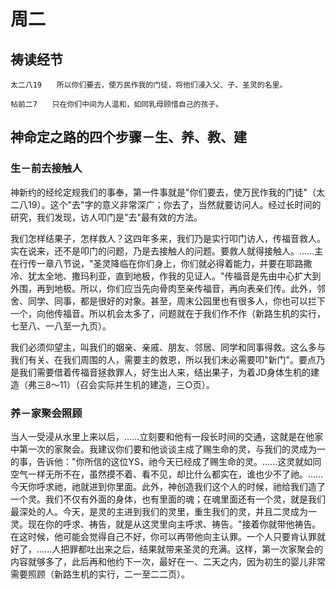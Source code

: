# 周二

## 祷读经节
```
太二八19　　所以你们要去，使万民作我的门徒，将他们浸入父、子、圣灵的名里。

帖前二7　　只在你们中间为人温和，如同乳母顾惜自己的孩子。
```

## 神命定之路的四个步骤－生、养、教、建

### 生－前去接触人

神新约的经纶定规我们的事奉，第一件事就是"你们要去，使万民作我的门徒"（太二八19）。这个"去"字的意义非常深广；你去了，当然就要访问人。经过长时间的研究，我们发现，访人叩门是"去"最有效的方法。

我们怎样结果子，怎样救人？这四年多来，我们乃是实行叩门访人，传福音救人。实在说来，还不是叩门的问题，乃是去接触人的问题。要救人就得接触人。......主在行传一章八节说，"圣灵降临在你们身上，你们就必得着能力，并要在耶路撒冷、犹太全地、撒玛利亚，直到地极，作我的见证人。"传福音是先由中心扩大到外围，再到地极。所以，你们应当先向骨肉至亲传福音，再向表亲们传。此外，邻舍、同学、同事，都是很好的对象。甚至，周末公园里也有很多人，你也可以拦下一个，向他传福音。所以机会太多了，问题就在于我们作不作（新路生机的实行，七至八、一八至一九页）。

我们必须仰望主，叫我们的姻亲、亲戚、朋友、邻居、同学和同事得救。这么多与我们有关、在我们周围的人，需要主的救恩，所以我们未必需要叩"新门"。要点乃是我们需要借着传福音拯救罪人，好生出人来，结出果子，为着JD身体生机的建造（弗三8～11）（召会实际并生机的建造，三○页）。

### 养－家聚会照顾

当人一受浸从水里上来以后，......立刻要和他有一段长时间的交通，这就是在他家中第一次的家聚会。我建议你们要和他谈谈主成了赐生命的灵，与我们的灵成为一的事，告诉他："你所信的这位YS，祂今天已经成了赐生命的灵。......这灵就如同空气一样无所不在，虽然摸不着、看不见，却比什么都实在，谁也少不了祂。......今天你呼求祂，祂就进到你里面。此外，神创造我们这个人的时候，祂给我们造了一个灵。我们不仅有外面的身体，也有里面的魂；在魂里面还有一个灵，就是我们最深处的人。今天，是灵的主进到我们的灵里，重生我们的灵，并且二灵成为一灵。现在你的呼求、祷告，就是从这灵里向主呼求、祷告。"接着你就带他祷告。在这时候，他可能会觉得自己不好，你可以再带他向主认罪。一个人只要肯认罪就好了，......人把罪都吐出来之后，结果就带来圣灵的充满。这样，第一次家聚会的内容就够多了，此后再和他约下一次，最好在一、二天之内，因为初生的婴儿非常需要照顾（新路生机的实行，二一至二二页）。
